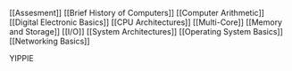 [[Assesment]]
[[Brief History of Computers]]
[[Computer Arithmetic]]
[[Digital Electronic Basics]]
[[CPU Architectures]]
[[Multi-Core]]
[[Memory and Storage]]
[[I/O]]
[[System Architectures]]
[[Operating System Basics]]
[[Networking Basics]]


YIPPIE